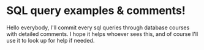 # SQL query examples & comments!
Hello everybody,
I'll commit every sql queries through database courses with detailed comments. I hope it helps whoever sees this, and of course I'll use it to look up for help if needed.
